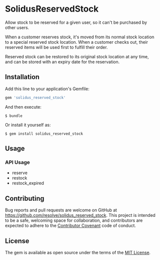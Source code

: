 # SolidusReservedStock

Allow stock to be reserved for a given user, so it can't be purchased by other users.

When a customer reserves stock, it's moved from its normal stock location to a special reserved stock location. When a customer checks out, their reserved items will be used first to fulfill their order.

Reserved stock can be restored to its original stock location at any time, and can be stored with an expiry date for the reservation.

## Installation

Add this line to your application's Gemfile:

```ruby
gem 'solidus_reserved_stock'
```

And then execute:

    $ bundle

Or install it yourself as:

    $ gem install solidus_reserved_stock

## Usage

<!-- TODO: Write usage instructions here -->

### API Usage
<!-- TODO: Document API request here, and point to Swagger documentation -->
- reserve
- restock
- restock_expired

## Contributing

Bug reports and pull requests are welcome on GitHub at https://github.com/resolve/solidus_reserved_stock. This project is intended to be a safe, welcoming space for collaboration, and contributors are expected to adhere to the [Contributor Covenant](contributor-covenant.org) code of conduct.


## License

The gem is available as open source under the terms of the [MIT License](http://opensource.org/licenses/MIT).
